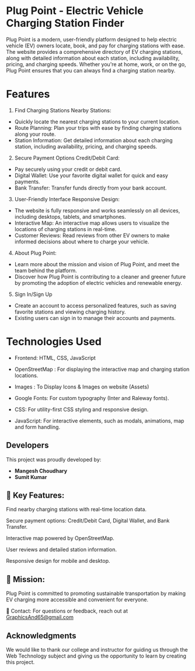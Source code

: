 # Plug Point - Electric Vehicle Charging Station Finder

Plug Point is a modern, user-friendly platform designed to help electric vehicle (EV) owners locate, book, and pay for charging stations with ease. The website provides a comprehensive directory of EV charging stations, along with detailed information about each station, including availability, pricing, and charging speeds. Whether you're at home, work, or on the go, Plug Point ensures that you can always find a charging station nearby.

# Features
1. Find Charging Stations Nearby Stations:
- Quickly locate the nearest charging stations to your current location.
- Route Planning: Plan your trips with ease by finding charging stations along your route.
- Station Information: Get detailed information about each charging station, including availability, pricing, and charging speeds.

2. Secure Payment Options Credit/Debit Card:
- Pay securely using your credit or debit card.
- Digital Wallet: Use your favorite digital wallet for quick and easy payments.
- Bank Transfer: Transfer funds directly from your bank account.

3. User-Friendly Interface Responsive Design:
- The website is fully responsive and works seamlessly on all devices, including desktops, tablets, and smartphones.
- Interactive Map: An interactive map allows users to visualize the locations of charging stations in real-time.
- Customer Reviews: Read reviews from other EV owners to make informed decisions about where to charge your vehicle.

4. About Plug Point:
- Learn more about the mission and vision of Plug Point, and meet the team behind the platform.
- Discover how Plug Point is contributing to a cleaner and greener future by promoting the adoption of electric vehicles and renewable energy.

5. Sign In/Sign Up
- Create an account to access personalized features, such as saving favorite stations and viewing charging history.
- Existing users can sign in to manage their accounts and payments.

# Technologies Used
- Frontend: HTML, CSS, JavaScript

- OpenStreetMap : For displaying the interactive map and charging station locations.

- Images : To Display Icons & Images on website (Assets)

- Google Fonts: For custom typography (Inter and Raleway fonts).

- CSS: For utility-first CSS styling and responsive design.

- JavaScript: For interactive elements, such as modals, animations, map and form handling.

## Developers

This project was proudly developed by:

- **Mangesh Choudhary**
- **Sumit Kumar**

## 🌟 Key Features:

Find nearby charging stations with real-time location data.

Secure payment options: Credit/Debit Card, Digital Wallet, and Bank Transfer.

Interactive map powered by OpenStreetMap.

User reviews and detailed station information.

Responsive design for mobile and desktop.

## 🌱 Mission:
Plug Point is committed to promoting sustainable transportation by making EV charging more accessible and convenient for everyone.

📧 Contact:
For questions or feedback, reach out at GraphicsAnd65@gmail.com

## Acknowledgments

We would like to thank our college and instructor for guiding us through the Web Technology subject and giving us the opportunity to learn by creating this project.
